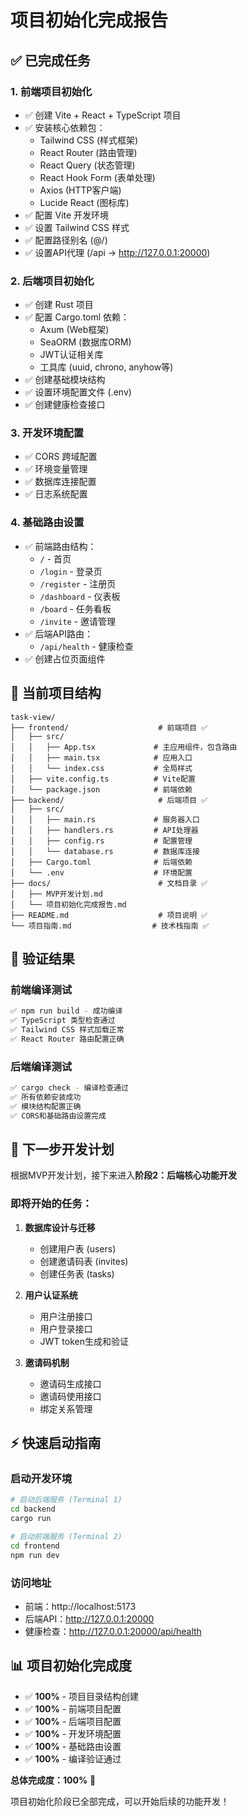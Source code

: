 # 项目初始化完成报告

## ✅ 已完成任务

### 1. 前端项目初始化
- ✅ 创建 Vite + React + TypeScript 项目
- ✅ 安装核心依赖包：
  - Tailwind CSS (样式框架)
  - React Router (路由管理)
  - React Query (状态管理)
  - React Hook Form (表单处理)
  - Axios (HTTP客户端)
  - Lucide React (图标库)
- ✅ 配置 Vite 开发环境
- ✅ 设置 Tailwind CSS 样式
- ✅ 配置路径别名 (@/)
- ✅ 设置API代理 (/api -> http://127.0.0.1:20000)

### 2. 后端项目初始化
- ✅ 创建 Rust 项目
- ✅ 配置 Cargo.toml 依赖：
  - Axum (Web框架)
  - SeaORM (数据库ORM)
  - JWT认证相关库
  - 工具库 (uuid, chrono, anyhow等)
- ✅ 创建基础模块结构
- ✅ 设置环境配置文件 (.env)
- ✅ 创建健康检查接口

### 3. 开发环境配置
- ✅ CORS 跨域配置
- ✅ 环境变量管理
- ✅ 数据库连接配置
- ✅ 日志系统配置

### 4. 基础路由设置
- ✅ 前端路由结构：
  - `/` - 首页
  - `/login` - 登录页
  - `/register` - 注册页
  - `/dashboard` - 仪表板
  - `/board` - 任务看板
  - `/invite` - 邀请管理
- ✅ 后端API路由：
  - `/api/health` - 健康检查
- ✅ 创建占位页面组件

## 📁 当前项目结构

```
task-view/
├── frontend/                    # 前端项目 ✅
│   ├── src/
│   │   ├── App.tsx             # 主应用组件，包含路由
│   │   ├── main.tsx            # 应用入口
│   │   └── index.css           # 全局样式
│   ├── vite.config.ts          # Vite配置
│   └── package.json            # 前端依赖
├── backend/                     # 后端项目 ✅
│   ├── src/
│   │   ├── main.rs             # 服务器入口
│   │   ├── handlers.rs         # API处理器
│   │   ├── config.rs           # 配置管理
│   │   └── database.rs         # 数据库连接
│   ├── Cargo.toml              # 后端依赖
│   └── .env                    # 环境配置
├── docs/                        # 文档目录 ✅
│   ├── MVP开发计划.md
│   └── 项目初始化完成报告.md
├── README.md                    # 项目说明 ✅
└── 项目指南.md                  # 技术栈指南 ✅
```

## 🚀 验证结果

### 前端编译测试
```bash
✅ npm run build - 成功编译
✅ TypeScript 类型检查通过
✅ Tailwind CSS 样式加载正常
✅ React Router 路由配置正确
```

### 后端编译测试
```bash
✅ cargo check - 编译检查通过
✅ 所有依赖安装成功
✅ 模块结构配置正确
✅ CORS和基础路由设置完成
```

## 🎯 下一步开发计划

根据MVP开发计划，接下来进入**阶段2：后端核心功能开发**

### 即将开始的任务：
1. **数据库设计与迁移**
   - 创建用户表 (users)
   - 创建邀请码表 (invites)  
   - 创建任务表 (tasks)

2. **用户认证系统**
   - 用户注册接口
   - 用户登录接口
   - JWT token生成和验证

3. **邀请码机制**
   - 邀请码生成接口
   - 邀请码使用接口
   - 绑定关系管理

## ⚡ 快速启动指南

### 启动开发环境
```bash
# 启动后端服务 (Terminal 1)
cd backend
cargo run

# 启动前端服务 (Terminal 2)  
cd frontend
npm run dev
```

### 访问地址
- 前端：http://localhost:5173
- 后端API：http://127.0.0.1:20000
- 健康检查：http://127.0.0.1:20000/api/health

## 📊 项目初始化完成度

- ✅ **100%** - 项目目录结构创建
- ✅ **100%** - 前端项目配置  
- ✅ **100%** - 后端项目配置
- ✅ **100%** - 开发环境配置
- ✅ **100%** - 基础路由设置
- ✅ **100%** - 编译验证通过

**总体完成度：100%** 🎉

项目初始化阶段已全部完成，可以开始后续的功能开发！